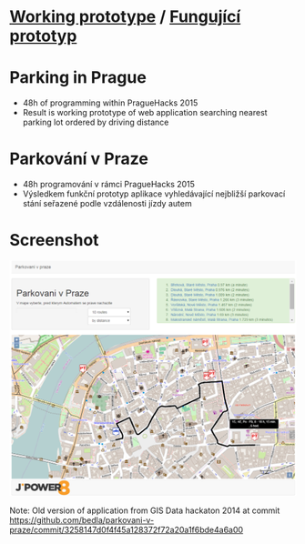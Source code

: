 [Working prototype](http://185.8.165.203:8080/parkovani-v-praze/) / [Fungující prototyp](http://185.8.165.203:8080/parkovani-v-praze/) 
=================

Parking in Prague
=================
* 48h of programming within PragueHacks 2015
* Result is working prototype of web application searching nearest parking lot ordered by driving distance

Parkování v Praze
=================

* 48h programování v rámci PragueHacks 2015
* Výsledkem funkční prototyp aplikace vyhledávající nejbližší parkovací stání seřazené podle vzdálenosti jízdy autem

Screenshot
==========

![](https://raw.githubusercontent.com/bedla/parkovani-v-praze/master/screenshot.png)

Note: Old version of application from GIS Data hackaton 2014 at commit https://github.com/bedla/parkovani-v-praze/commit/3258147d0f4f45a128372f72a20a1f6bde4a6a00

